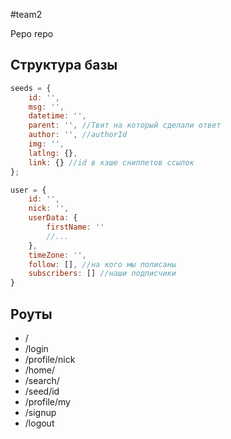 #team2

Pepo repo

## Структура базы
```javascript
seeds = {
    id: '',
    msg: '',
    datetime: '',
    parent: '', //Твит на который сделали ответ
    author: '', //authorId
    img: '',
    latlng: {},
    link: {} //id в кэше сниппетов ссылок
};

user = {
    id: '',
    nick: '',
    userData: {
        firstName: ''
        //...
    },
    timeZone: '',
    follow: [], //на кого мы пописаны
    subscribers: [] //наши подписчики
}
```

## Роуты
* /
* /login
* /profile/nick
* /home/
* /search/
* /seed/id
* /profile/my
* /signup
* /logout
